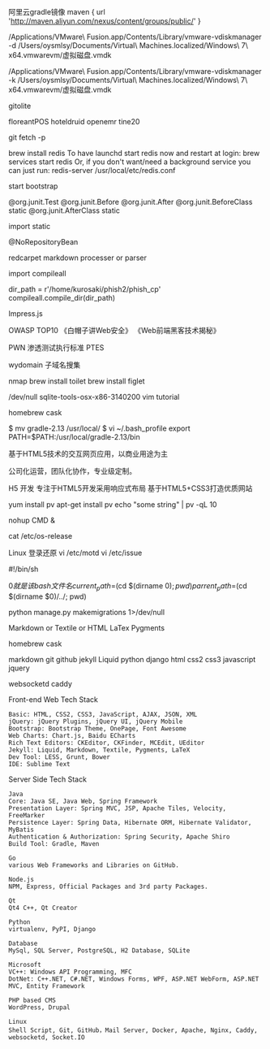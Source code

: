 阿里云gradle镜像
maven { url 'http://maven.aliyun.com/nexus/content/groups/public/' }

/Applications/VMware\ Fusion.app/Contents/Library/vmware-vdiskmanager -d /Users/oysmlsy/Documents/Virtual\ Machines.localized/Windows\ 7\ x64.vmwarevm/虚拟磁盘.vmdk

/Applications/VMware\ Fusion.app/Contents/Library/vmware-vdiskmanager -k /Users/oysmlsy/Documents/Virtual\ Machines.localized/Windows\ 7\ x64.vmwarevm/虚拟磁盘.vmdk

gitolite

floreantPOS
hoteldruid
openemr
tine20





git fetch -p

brew install redis
To have launchd start redis now and restart at login:
  brew services start redis
Or, if you don't want/need a background service you can just run:
  redis-server /usr/local/etc/redis.conf

start bootstrap

@org.junit.Test
@org.junit.Before
@org.junit.After
@org.junit.BeforeClass static
@org.junit.AfterClass static

import static

@NoRepositoryBean

redcarpet markdown processer or parser 




import compileall

dir_path = r'/home/kurosaki/phish2/phish_cp'
compileall.compile_dir(dir_path)





Impress.js


OWASP TOP10
《白帽子讲Web安全》
《Web前端黑客技术揭秘》


PWN
渗透测试执行标准 PTES


wydomain
子域名搜集

nmap
brew install toilet
brew install figlet


/dev/null
sqlite-tools-osx-x86-3140200
vim tutorial

homebrew cask

$ mv gradle-2.13 /usr/local/
$ vi ~/.bash_profile
export PATH=$PATH:/usr/local/gradle-2.13/bin

基于HTML5技术的交互网页应用，以商业用途为主

公司化运营，团队化协作，专业级定制。

H5 开发
专注于HTML5开发采用响应式布局
基于HTML5+CSS3打造优质网站

yum install pv
apt-get install pv
echo "some string" | pv -qL 10

nohup CMD &

cat /etc/os-release

Linux 登录还原
vi /etc/motd
vi /etc/issue


#!/bin/sh

$0就是该bash文件名
current_path=$(cd $(dirname $0); pwd)
parrent_path=$(cd $(dirname $0)/../; pwd)

python manage.py makemigrations 1>/dev/null



Markdown or Textile or HTML
LaTex
Pygments

homebrew cask

markdown
git
github
jekyll
Liquid
python
django
html
css2
css3
javascript
jquery

websocketd
caddy


Front-end Web Tech Stack

	Basic: HTML, CSS2, CSS3, JavaScript, AJAX, JSON, XML
	jQuery: jQuery Plugins, jQuery UI, jQuery Mobile
	Bootstrap: Bootstrap Theme, OnePage, Font Awesome
	Web Charts: Chart.js, Baidu ECharts
	Rich Text Editors: CKEditor, CKFinder, MCEdit, UEditor
	Jekyll: Liquid, Markdown, Textile, Pygments, LaTeX
	Dev Tool: LESS, Grunt, Bower
	IDE: Sublime Text


Server Side Tech Stack

	Java
	Core: Java SE, Java Web, Spring Framework
	Presentation Layer: Spring MVC, JSP, Apache Tiles, Velocity, FreeMarker
	Persistence Layer: Spring Data, Hibernate ORM, Hibernate Validator, MyBatis
	Authentication & Authorization: Spring Security, Apache Shiro
	Build Tool: Gradle, Maven

	Go
	various Web Frameworks and Libraries on GitHub.

	Node.js
	NPM, Express, Official Packages and 3rd party Packages.

	Qt
	Qt4 C++, Qt Creator

	Python
	virtualenv, PyPI, Django

	Database
	MySql, SQL Server, PostgreSQL, H2 Database, SQLite 

	Microsoft
	VC++: Windows API Programming, MFC
	DotNet: C++.NET, C#.NET, Windows Forms, WPF, ASP.NET WebForm, ASP.NET MVC, Entity Framework

	PHP based CMS
	WordPress, Drupal

	Linux
	Shell Script, Git, GitHub，Mail Server, Docker, Apache, Nginx, Caddy, websocketd, Socket.IO





